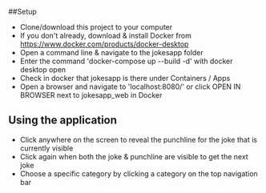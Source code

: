 ##Setup
* Clone/download this project to your computer
* If you don't already, download & install Docker from https://www.docker.com/products/docker-desktop
* Open a command line & navigate to the jokesapp folder
* Enter the command 'docker-compose up --build -d' with docker desktop open
* Check in docker that jokesapp is there under Containers / Apps
* Open a browser and navigate to 'localhost:8080/' or click OPEN IN BROWSER next to jokesapp_web in Docker

## Using the application
* Click anywhere on the screen to reveal the punchline for the joke that is currently visible
* Click again when both the joke & punchline are visible to get the next joke
* Choose a specific category by clicking a category on the top navigation bar
